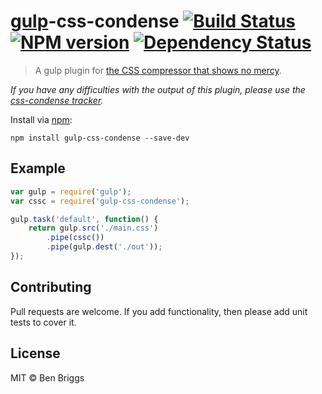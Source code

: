 # [gulp](https://github.com/gulpjs/gulp)-css-condense [![Build Status](https://travis-ci.org/ben-eb/gulp-css-condense.svg?branch=master)](https://travis-ci.org/ben-eb/gulp-css-condense) [![NPM version](https://badge.fury.io/js/gulp-css-condense.svg)](http://badge.fury.io/js/gulp-css-condense) [![Dependency Status](https://gemnasium.com/ben-eb/gulp-css-condense.svg)](https://gemnasium.com/ben-eb/gulp-css-condense)

> A gulp plugin for [the CSS compressor that shows no mercy](https://github.com/rstacruz/css-condense).

*If you have any difficulties with the output of this plugin, please use the [css-condense tracker](https://github.com/rstacruz/css-condense/issues).*

Install via [npm](https://npmjs.org/package/gulp-css-condense):

```
npm install gulp-css-condense --save-dev
```

## Example

```js
var gulp = require('gulp');
var cssc = require('gulp-css-condense');

gulp.task('default', function() {
    return gulp.src('./main.css')
        .pipe(cssc())
        .pipe(gulp.dest('./out'));
});
```

## Contributing

Pull requests are welcome. If you add functionality, then please add unit tests to cover it.

## License

MIT © Ben Briggs
